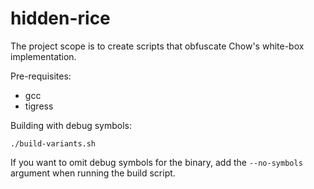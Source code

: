 # hidden-rice

The project scope is to create scripts that obfuscate Chow's white-box implementation.

Pre-requisites:
* gcc
* tigress

Building with debug symbols:
```
./build-variants.sh
```

If you want to omit debug symbols for the binary, add the `--no-symbols` argument when running the build script.
